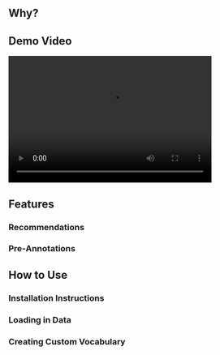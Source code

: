 ## Why?

##  Demo Video
<video controls="controls" width="400" height="250" name="Demo" src="files/annotator_demo.mov"></video>
       
##  Features
### Recommendations
### Pre-Annotations

## How to Use
### Installation Instructions
### Loading in Data
### Creating Custom Vocabulary
